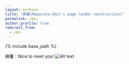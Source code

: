 ```yaml
---
layout: archive
title: "麻薯(M&aacute;Shu)'s page (under construction)"
permalink: /ms/
author_profile: true
redirect_from:
  - /ms
---
```


{% include base_path %}

麻薯：Nice to meet you!
![Alt text](https://rihuanhuang.github.io/images/20230112_234649.jpg "N2MY")

